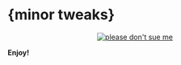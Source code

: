 # {minor tweaks}

<div align="center">
    <a href="https://github.com/Microsoft/vscode">
        <img src="https://raw.githubusercontent.com/dunstontc/dark-plus-syntax/master/assets/512.png" alt="please don't sue me">
    </a>
</div>

**Enjoy!**
